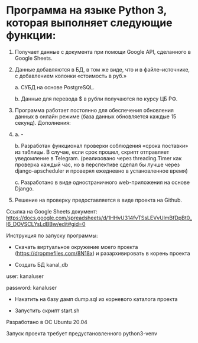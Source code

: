 # Программа на языке Python 3, которая выполняет следующие функции:

1. Получает данные с документа при помощи Google API, сделанного в Google Sheets.

2. Данные добавляются в БД, в том же виде, что и в файле–источнике, с добавлением колонки «стоимость в руб.»

    a. СУБД на основе PostgreSQL.    
    
    b. Данные для перевода $ в рубли получаются по курсу ЦБ РФ.   
    
3. Программа работает постоянно для обеспечения обновления данных в онлайн режиме (база данных обновляется каждые 15 секунд).
Дополнения:

4.  a. -   
 
    b. Разработан функционал проверки соблюдения «срока поставки» из таблицы. В случае, если срок прошел, скрипт отправляет уведомление в Telegram. (реализовано через threading.Timer как проверка каждый час, но в перспективе сделал бы лучше через django-apscheduler и проверял ежедневно в установленное время) 
    
    c. Разработано в виде одностраничного web-приложения на основе Django.
    
5. Решение на проверку предоставляется в виде проекта на Github.

Ссылка на Google Sheets документ: https://docs.google.com/spreadsheets/d/1HHvU314fvTSsLEVvUlmBfDpBt0_l6_DOVSCLYsLdBBw/edit#gid=0 

Инструкция по запуску программы:

- Скачать виртуальное окружение моего проекта (https://dropmefiles.com/8N18x) и разархивировать в корень проекта

- Создать БД kanal_db

user: kanaluser

password: kanaluser

- Накатить на базу дамп dump.sql из корневого каталога проекта

- Запустить скрипт start.sh

Разработано в ОС Ubuntu 20.04

Запуск проекта требует предустановленного python3-venv
